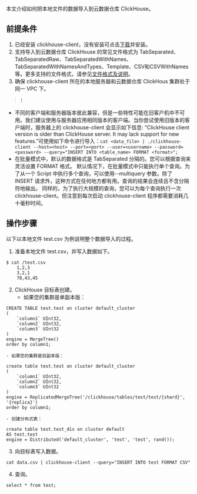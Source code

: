 本文介绍如何把本地文件的数据导入到云数据仓库 ClickHouse。

## 前提条件
1. 已经安装 clickhouse-client，没有安装可点击[下载](https://repo.yandex.ru/clickhouse/rpm/stable/x86_64/)并安装。
2. 支持导入到云数据仓库 ClickHouse 的常见文件格式为 TabSeparated、TabSeparatedRaw、TabSeparatedWithNames、TabSeparatedWithNamesAndTypes、Template、CSV和CSVWithNames 等。更多支持的文件格式，请参见[文件格式及说明](https://clickhouse.com/docs/zh/interfaces/formats/#tabseparated)。
3. 确保 clickhouse-client 所在的本地服务器和云数据仓库 ClickHous 集群处于同一 VPC 下。

>!
- 不同的客户端和服务器版本彼此兼容，但是一些特性可能在旧客户机中不可用。我们建议使用与服务器应用相同版本的客户端。当你尝试使用旧版本的客户端时，服务器上的 clickhouse-client 会显示如下信息: “ClickHouse client version is older than ClickHouse server. It may lack support for new features.”可使用如下命令进行导入：`cat <data_file> | ./clickhouse-client --host=<host> --port=<port> --user=<username> --password=<password> --query="INSERT INTO <table_name> FORMAT <format>";`
- 在批量模式中，默认的数据格式是 TabSeparated 分隔的。您可以根据查询来灵活设置 FORMAT 格式。
默认情况下，在批量模式中只能执行单个查询。为了从一个 Script 中执行多个查询，可以使用--multiquery 参数。除了 INSERT 请求外，这种方式在任何地方都有用。查询的结果会连续且不含分隔符地输出。 同样的，为了执行大规模的查询，您可以为每个查询执行一次 clickhouse-client。但注意到每次启动 clickhouse-client 程序都需要消耗几十毫秒时间。

## 操作步骤
以下以本地文件 test.csv 为例说明整个数据导入的过程。
1. 准备本地文件 test.csv，并写入数据如下。
```
$ cat /test.csv
    1,2,3
    3,2,1
    78,43,45
```
2. ClickHouse 目标表创建。
	- 如果您的集群是单副本版：
```
CREATE TABLE test.test on cluster default_cluster
(
    `column1` UInt32,
    `column2` UInt32,
    `column3` UInt32
)
engine = MergeTree()
order by column1;
```
	- 如果您的集群是双副本版：
```
create table test.test on cluster default_cluster
(
    `column1` UInt32,
    `column2` UInt32,
    `column3` UInt32
)
engine = ReplicatedMergeTree('/clickhouse/tables/test/test/{shard}', '{replica}')
order by column1;
```
	- 创建分布式表：
```
create table test.test_dis on cluster default
AS test.test
engine = Distributed('default_cluster', 'test', 'test', rand());
```


3. 向目标表写入数据。
```
cat data.csv | clickhouse-client --query="INSERT INTO test FORMAT CSV"
```

4. 查询。
```
select * from test;
```
